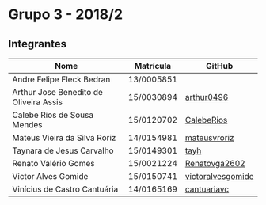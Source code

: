 # Grupo 3 - 2018/2

## Integrantes
Nome | Matrícula | GitHub
-- | -- | --
Andre Felipe Fleck Bedran | 13/0005851 |
Arthur Jose Benedito de Oliveira Assis | 15/0030894 | [arthur0496](https://github.com/arthur0496)
Calebe Rios de Sousa Mendes | 15/0120702 | [CalebeRios](https://github.com/CalebeRios)
Mateus Vieira da Silva Roriz | 14/0154981 | [mateusvroriz](https://github.com/mateusvroriz)
Taynara de Jesus Carvalho | 15/0149301 | [tayh](https://github.com/tayh)
Renato Valério Gomes | 15/0021224 | [Renatovga2602](https://github.com/Renatovga2602)
Victor Alves Gomide | 15/0150741 | [victoralvesgomide](https://github.com/victoralvesgomide)
Vinícius de Castro Cantuária | 14/0165169 | [cantuariavc](https://github.com/cantuariavc)
